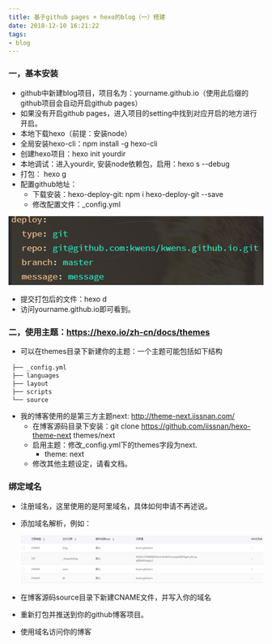 ```yaml
---
title: 基于github pages + hexo的blog（一）搭建
date: 2018-12-10 16:21:22
tags:
- blog
---
```


### 一，基本安装

+ github中新建blog项目，项目名为：yourname.github.io（使用此后缀的github项目会自动开启github pages）
+ 如果没有开启github pages，进入项目的setting中找到对应开启的地方进行开启。
+ 本地下载hexo（前提：安装node）
+ 全局安装hexo-cli：npm install -g hexo-cli
+ 创建hexo项目：hexo init yourdir
+ 本地调试：进入yourdir, 安装node依赖包，启用：hexo s --debug
+ 打包： hexo g
+ 配置github地址：
    - 下载安装：hexo-deploy-git: npm i hexo-deploy-git --save
    - 修改配置文件：_config.yml

![](../images/git_config.png)

+ 提交打包后的文件：hexo d
+ 访问yourname.github.io即可看到。

### 二，使用主题：https://hexo.io/zh-cn/docs/themes

+ 可以在themes目录下新建你的主题：一个主题可能包括如下结构
```
 ├── _config.yml
 ├── languages
 ├── layout
 ├── scripts
 └── source
```
+ 我的博客使用的是第三方主题next: http://theme-next.iissnan.com/
    + 在博客源码目录下安装：git clone https://github.com/iissnan/hexo-theme-next themes/next
    + 启用主题：修改_config.yml下的themes字段为next.
        - theme: next
    + 修改其他主题设定，请看文档。

### 绑定域名

+ 注册域名，这里使用的是阿里域名，具体如何申请不再述说。

+ 添加域名解析，例如：

  ![](../images/ali_host.png)

+ 在博客源码source目录下新建CNAME文件，并写入你的域名
+ 重新打包并推送到你的github博客项目。
+ 使用域名访问你的博客
